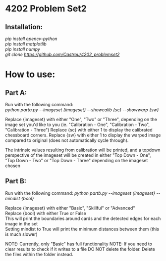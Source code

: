 # 4202 Problem Set2
## Installation:
_pip install opencv-python_  
_pip install matplotlib_  
_pip install numpy_  
_git clone https://github.com/Castrou/4202_problemset2_

# How to use:
## Part A:
Run with the following command:  
_python parta.py --imageset {imageset} --showcalib {sc} --showwarp {sw}_

Replace {imageset} with either "One", "Two" or "Three", depending on the image set you'd like to you (ie. "Calibration - One", "Calibration - Two", "Calibration - Three")
Replace {sc} with either 1 to display the calibrated chessboard corners.
Replace {sw} with either 1 to display the warped image compared to original (does not automatically cycle through).

The intrinsic values resulting from calibration will be printed, and a topdown perspective of the imageset will be created in either "Top Down - One", "Top Down - Two" or "Top Down - Three" depending on the imageset chosen

## Part B:
Run with the following command: 
_python partb.py --imageset {imageset} --mindist {bool}_

Replace {imageset} with either "Basic", "Skillful" or "Advanced"  
Replace {bool} with either True or False  
This will print the boundaries around cards and the detected edges for each image in the set  
Setting mindist to True will print the minimum distances between them (this is much slower)

NOTE: Currently, only "Basic" has full functionality
NOTE: If you need to clear results to check if it writes to a file DO NOT delete the folder. Delete the files within the folder instead.